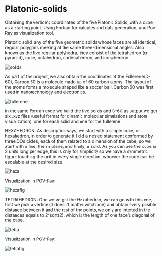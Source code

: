 # Platonic-solids
Obtaining the vertice's coordinates of the five Platonic Solids, with a cube as a starting point. Using Fortran for calcules and data generation, and Pov-Ray as visualization tool.

Platonic solid, any of the five geometric solids whose faces are all identical, regular polygons meeting at the same three-dimensional angles. Also known as the five regular polyhedra, they consist of the tetrahedron (or pyramid), cube, octahedron, dodecahedron, and icosahedron.

![solids](https://user-images.githubusercontent.com/66703976/188541502-e91d768d-d4bf-4a7e-ae90-4fc9130b4011.jpg)

As part of the project, we also obtain the coordinates of the Fullerene(C-60), Carbon 60 is a molecule made up of 60 carbon atoms. The layout of the atoms forms a molecule shaped like a soccer ball. Carbon 60 was first used in nanotechnology and electronics.

![fullerene](https://user-images.githubusercontent.com/66703976/188542837-3e31430e-bf86-4ff7-ab93-abe2163de0fe.PNG)


In the same Fortran code we build the five solids and C-60 as output we get six .xyz files (useful format for dinamic molecular simulations and atom visualization), one for each solid and one for the fullerene.

HEXAHEDRON:
As description says, we start with a simple cube, or hexahedron, in order to generate it I did a nested statement conformed by three DOs cicles, each of them related to a dimension of the cube, so we start with a line, then a plane, and finaly, a solid. As you can see the cube is 2 units long per edge, this is only for simplicity so we have a symmetric figure touching the unit in every single direction, whoever the code can be escalable at the desired size.

![hexa](https://user-images.githubusercontent.com/66703976/188544800-81b81d81-2ce5-4d3f-98e4-afd3b15ec38d.PNG)

Visualization in POV-Ray:

![hexafig](https://user-images.githubusercontent.com/66703976/188545488-94e805a3-9798-421f-8dc7-2eb14c0af67f.PNG)

TETRAHEDRON:
One we've got the Hexahedron, we can go with this one, first we pick a vertice (it doesn't matter witch one) and obtain every posible distance between it and the rest of the points, we only are interted in the distances equals to 2*sqrt(2), which is the length of one face's diagonal of the cube.

![tetra](https://user-images.githubusercontent.com/66703976/188547368-d3d262df-d6f6-4f80-a05b-37f27e562287.PNG)

Visualization in POV-Ray:

![tetrafig](https://user-images.githubusercontent.com/66703976/188547601-00aff8ba-b0de-40d7-be4f-a0b3a8e5e31f.PNG)




